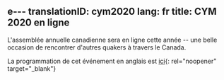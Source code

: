 e---
translationID: cym2020
lang: fr
title: CYM 2020 en ligne
---
L'assemblée annuelle canadienne sera en ligne cette année -- une belle occasion de rencontrer d'autres quakers à travers le Canada.

La programmation de cet événement en anglais est [ici](https://quaker.ca/yearlymeetinginsession/){: rel="noopener" target="_blank"}
